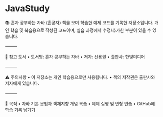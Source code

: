 # JavaStudy

📚 혼자 공부하는 자바 (혼공자) 책을 보며 학습한 예제 코드를 기록한 저장소입니다.
개인 학습 및 복습용으로 작성된 코드이며, 실습 과정에서 수정/추가한 부분이 있을 수 있습니다.

⸻

📖 참고 도서
	•	도서명: 혼자 공부하는 자바
	•	저자: 신용권
	•	출판사: 한빛미디어

⸻

⚠️ 주의사항
	•	이 저장소는 개인 학습용으로만 사용됩니다.
	•	책의 저작권은 출판사와 저자에게 있습니다.

⸻

🚀 목적
	•	자바 기본 문법과 객체지향 개념 복습
	•	예제 실행 및 변형 연습
	•	GitHub에 학습 기록 남기기
